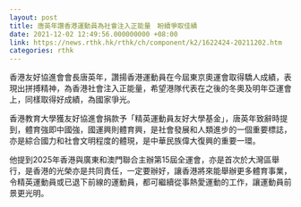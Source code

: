 ```yaml
---
layout: post
title: 唐英年讚香港運動員為社會注入正能量　盼續爭取佳績
date: 2021-12-02 12:49:56.000000000 +08:00
link: https://news.rthk.hk/rthk/ch/component/k2/1622424-20211202.htm
categories: rthk
---
```


香港友好協進會會長唐英年，讚揚香港運動員在今屆東京奧運會取得驕人成績，表現出拼搏精神，為香港社會注入正能量，希望港隊代表在之後的冬奧及明年亞運會上，同樣取得好成績，為國家爭光。

香港教育大學獲友好協進會捐款予「精英運動員友好大學基金」，唐英年致辭時提到，體育強即中國強，國運興則體育興，是社會發展和人類進步的一個重要標誌，亦是綜合國力和社會文明程度的體現，是中華民族偉大復興的重要一環。

他提到2025年香港與廣東和澳門聯合主辦第15屆全運會，亦是首次於大灣區舉行，是香港的光榮亦是共同責任，一定要辦好，讓香港將來能舉辦更多體育事業，令精英運動員或已退下前線的運動員，都可繼續從事熱愛運動的工作，讓運動員前景更光明。
